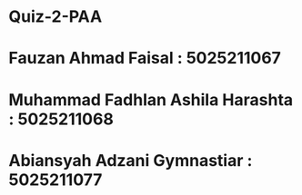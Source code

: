# Quiz-2-PAA
# Fauzan Ahmad Faisal			          : 5025211067
# Muhammad Fadhlan Ashila Harashta 	: 5025211068
# Abiansyah Adzani Gymnastiar 		  : 5025211077
